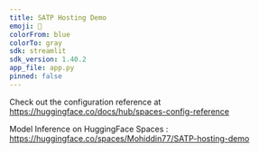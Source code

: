 ```yaml
---
title: SATP Hosting Demo
emoji: 👀
colorFrom: blue
colorTo: gray
sdk: streamlit
sdk_version: 1.40.2
app_file: app.py
pinned: false
---
```


Check out the configuration reference at https://huggingface.co/docs/hub/spaces-config-reference


Model Inference on HuggingFace Spaces : https://huggingface.co/spaces/Mohiddin77/SATP-hosting-demo
